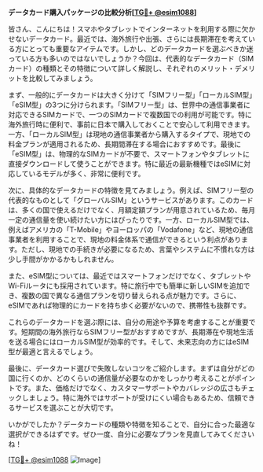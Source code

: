 **データカード購入パッケージの比較分析[[TG💪+ @esim1088](https://t.me/s/esim1088)]**

皆さん、こんにちは！スマホやタブレットでインターネットを利用する際に欠かせないデータカード。最近では、海外旅行や出張、さらには長期滞在を考えている方にとっても重要なアイテムです。しかし、どのデータカードを選ぶべきか迷っている方も多いのではないでしょうか？今回は、代表的なデータカード（SIMカード）の種類とその特徴について詳しく解説し、それぞれのメリット・デメリットを比較してみましょう。

まず、一般的にデータカードは大きく分けて「SIMフリー型」「ローカルSIM型」「eSIM型」の3つに分けられます。「SIMフリー型」は、世界中の通信事業者に対応できるSIMカードで、一つのSIMカードで複数国での利用が可能です。特に海外旅行時に便利で、事前に日本で購入しておくことで安心して利用できます。一方、「ローカルSIM型」は現地の通信事業者から購入するタイプで、現地での料金プランが適用されるため、長期間滞在する場合におすすめです。最後に「eSIM型」は、物理的なSIMカードが不要で、スマートフォンやタブレットに直接ダウンロードして使うことができます。特に最近の最新機種ではeSIMに対応しているモデルが多く、非常に便利です。

次に、具体的なデータカードの特徴を見てみましょう。例えば、SIMフリー型の代表的なものとして「グローバルSIM」というサービスがあります。このカードは、多くの国で使えるだけでなく、月額定額プランが用意されているため、毎月一定の通信量を使い続けたい方にはぴったりです。一方、ローカルSIM型では、例えばアメリカの「T-Mobile」やヨーロッパの「Vodafone」など、現地の通信事業者を利用することで、現地の料金体系で通信ができるという利点があります。ただし、現地での手続きが必要になるため、言葉やシステムに不慣れな方は少し手間がかかるかもしれません。

また、eSIM型については、最近ではスマートフォンだけでなく、タブレットやWi-Fiルータにも採用されています。特に旅行中でも簡単に新しいSIMを追加でき、複数の国で異なる通信プランを切り替えられる点が魅力です。さらに、eSIMであれば物理的にカードを持ち歩く必要がないので、携帯性も抜群です。

これらのデータカードを選ぶ際には、自分の用途や予算を考慮することが重要です。短期間の海外旅行ならSIMフリー型がおすすめですが、長期滞在や現地生活を送る場合にはローカルSIM型が効率的です。そして、未来志向の方にはeSIM型が最適と言えるでしょう。

最後に、データカード選びで失敗しないコツをご紹介します。まずは自分がどの国に行くのか、どのくらいの通信量が必要なのかをしっかり考えることがポイントです。また、価格だけでなく、カスタマーサポートやカバレッジの広さもチェックしましょう。特に海外ではサポートが受けにくい場合もあるため、信頼できるサービスを選ぶことが大切です。

いかがでしたか？データカードの種類や特徴を知ることで、自分に合った最適な選択ができるはずです。ぜひ一度、自分に必要なプランを見直してみてくださいね！

[[TG💪+ @esim1088](https://t.me/s/esim1088) ![Image](https://i.postimg.cc/Y0z9fWf4/image.png)]